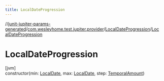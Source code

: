 ```yaml
---
title: LocalDateProgression
---
```

//[junit-jupiter-params-generated](../../../index.html)/[com.wesleyhome.test.jupiter.provider](../index.html)/[LocalDateProgression](index.html)/[LocalDateProgression](-local-date-progression.html)



# LocalDateProgression



[jvm]\
constructor(min: [LocalDate](https://docs.oracle.com/javase/8/docs/api/java/time/LocalDate.html), max: [LocalDate](https://docs.oracle.com/javase/8/docs/api/java/time/LocalDate.html), step: [TemporalAmount](https://docs.oracle.com/javase/8/docs/api/java/time/temporal/TemporalAmount.html))




